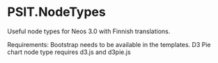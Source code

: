 # PSIT.NodeTypes
Useful node types for Neos 3.0 with Finnish translations.

Requirements:
Bootstrap needs to be available in the templates.
D3 Pie chart node type requires d3.js and d3pie.js

